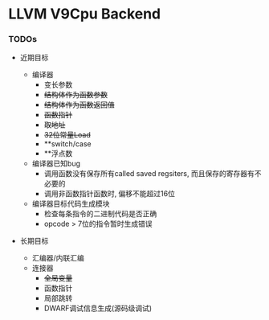 # LLVM V9Cpu Backend

### TODOs
- 近期目标
    - 编译器
        - 变长参数
        - ~~结构体作为函数参数~~
        - ~~结构体作为函数返回值~~
        - ~~函数指针~~
        - ~~取地址~~
        - ~~32位常量Load~~
        - \*\*switch/case
        - \*\*浮点数
    - 编译器已知bug
        - 调用函数没有保存所有called saved regsiters,
            而且保存的寄存器有不必要的
        - 调用非函数指针函数时, 偏移不能超过16位
    - 编译器目标代码生成模块
        - 检查每条指令的二进制代码是否正确
        - opcode > 7位的指令暂时生成错误

- 长期目标
    - 汇编器/内联汇编
    - 连接器
        - ~~全局变量~~
        - 函数指针
        - 局部跳转
        - DWARF调试信息生成(源码级调试)

